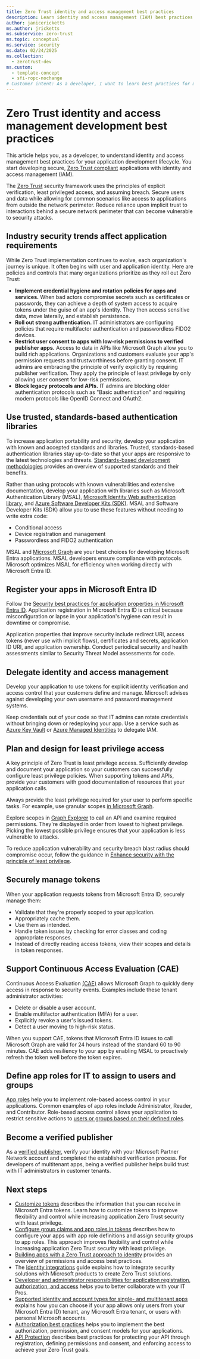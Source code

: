 ```yaml
---
title: Zero Trust identity and access management best practices
description: Learn identity and access management (IAM) best practices for application development to  ensure Zero Trust compliance.
author: janicericketts
ms.author: jricketts
ms.subservice: zero-trust
ms.topic: conceptual
ms.service: security
ms.date: 02/24/2025
ms.collection:
  - zerotrust-dev
ms.custom:
  - template-concept
  - sfi-ropc-nochange
# Customer intent: As a developer, I want to learn best practices for my application development lifecycle so that I can create secure applications that are Zero Trust compliant, starting with identity and access management (IAM).
---
```

# Zero Trust identity and access management development best practices

This article helps you, as a developer, to understand identity and access management best practices for your application development lifecycle. You start developing secure, [Zero Trust compliant](identity-zero-trust-compliance.md) applications with identity and access management (IAM).

The [Zero Trust](overview.md) security framework uses the principles of explicit verification, least privileged access, and assuming breach. Secure users and data while allowing for common scenarios like access to applications from outside the network perimeter. Reduce reliance upon implicit trust to interactions behind a secure network perimeter that can become vulnerable to security attacks.

## Industry security trends affect application requirements

While Zero Trust implementation continues to evolve, each organization's journey is unique. It often begins with user and application identity. Here are policies and controls that many organizations prioritize as they roll out Zero Trust:

- **Implement credential hygiene and rotation policies for apps and services.** When bad actors compromise secrets such as certificates or passwords, they can achieve a depth of system access to acquire tokens under the guise of an app's identity. They then access sensitive data, move laterally, and establish persistence.
- **Roll out strong authentication.** IT administrators are configuring policies that require multifactor authentication and passwordless FIDO2 devices.
- **Restrict user consent to apps with low-risk permissions to verified publisher apps.** Access to data in APIs like Microsoft Graph allow you to build rich applications. Organizations and customers evaluate your app's permission requests and trustworthiness before granting consent. IT admins are embracing the principle of verify explicitly by requiring publisher verification. They apply the principle of least privilege by only allowing user consent for low-risk permissions.
- **Block legacy protocols and APIs.** IT admins are blocking older authentication protocols such as "Basic authentication" and requiring modern protocols like OpenID Connect and OAuth2.

## Use trusted, standards-based authentication libraries

To increase application portability and security, develop your application with known and accepted standards and libraries. Trusted, standards-based authentication libraries stay up-to-date so that your apps are responsive to the latest technologies and threats. [Standards-based development methodologies](identity-standards-based-development-methodologies.md) provides an overview of supported standards and their benefits.

Rather than using protocols with known vulnerabilities and extensive documentation, develop your application with libraries such as Microsoft Authentication Library (MSAL), [Microsoft Identity Web authentication library](/entra/msal/dotnet/microsoft-identity-web/), and [Azure Software Developer Kits (SDK)](/entra/identity/managed-identities-azure-resources/qs-configure-sdk-windows-vm#azure-sdks-with-managed-identities-for-azure-resources-support). MSAL and Software Developer Kits (SDK) allow you to use these features without needing to write extra code:

- Conditional access
- Device registration and management
- Passwordless and FIDO2 authentication

MSAL and [Microsoft Graph](/graph/overview) are your best choices for developing Microsoft Entra applications. MSAL developers ensure compliance with protocols. Microsoft optimizes MSAL for efficiency when working directly with Microsoft Entra ID.

## Register your apps in Microsoft Entra ID

Follow the [Security best practices for application properties in Microsoft Entra ID](/entra/identity-platform/security-best-practices-for-app-registration). Application registration in Microsoft Entra ID is critical because misconfiguration or lapse in your application's hygiene can result in downtime or compromise.

Application properties that improve security include redirect URI, access tokens (never use with implicit flows), certificates and secrets, application ID URI, and application ownership. Conduct periodical security and health assessments similar to Security Threat Model assessments for code.

## Delegate identity and access management

Develop your application to use tokens for explicit identity verification and access control that your customers define and manage. Microsoft advises against developing your own username and password management systems.

Keep credentials out of your code so that IT admins can rotate credentials without bringing down or redeploying your app. Use a service such as [Azure Key Vault](/azure/key-vault/general/authentication-fundamentals) or [Azure Managed Identities](/entra/identity/managed-identities-azure-resources/overview) to delegate IAM.

## Plan and design for least privilege access

A key principle of Zero Trust is least privilege access. Sufficiently develop and document your application so your customers can successfully configure least privilege policies. When supporting tokens and APIs, provide your customers with good documentation of resources that your application calls.

Always provide the least privilege required for your user to perform specific tasks. For example, use granular scopes [in Microsoft Graph](/graph/permissions-reference).

Explore scopes in [Graph Explorer](https://developer.microsoft.com/graph/graph-explorer) to call an API and examine required permissions. They're displayed in order from lowest to highest privilege. Picking the lowest possible privilege ensures that your application is less vulnerable to attacks.

To reduce application vulnerability and security breach blast radius should compromise occur, follow the guidance in [Enhance security with the principle of least privilege](/entra/identity-platform/secure-least-privileged-access).

## Securely manage tokens

When your application requests tokens from Microsoft Entra ID, securely manage them:

- Validate that they're properly scoped to your application.
- Appropriately cache them.
- Use them as intended.
- Handle token issues by checking for error classes and coding appropriate responses.
- Instead of directly reading access tokens, view their scopes and details in token responses.

## Support Continuous Access Evaluation (CAE)

Continuous Access Evaluation [(CAE)](/entra/identity-platform/app-resilience-continuous-access-evaluation) allows Microsoft Graph to quickly deny access in response to security events. Examples include these tenant administrator activities:

- Delete or disable a user account.
- Enable multifactor authentication (MFA) for a user.
- Explicitly revoke a user's issued tokens.
- Detect a user moving to high-risk status.

When you support CAE, tokens that Microsoft Entra ID issues to call Microsoft Graph are valid for 24 hours instead of the standard 60 to 90 minutes. CAE adds resiliency to your app by enabling MSAL to proactively refresh the token well before the token expires.

## Define app roles for IT to assign to users and groups

[App roles](/entra/identity-platform/howto-add-app-roles-in-apps) help you to implement role-based access control in your applications. Common examples of app roles include Administrator, Reader, and Contributor. Role-based access control allows your application to restrict sensitive actions to [users or groups based on their defined roles](configure-tokens-group-claims-app-roles.md).

## Become a verified publisher

As a [verified publisher](/entra/identity-platform/publisher-verification-overview), verify your identity with your Microsoft Partner Network account and completed the established verification process. For developers of multitenant apps, being a verified publisher helps build trust with IT administrators in customer tenants.

## Next steps

- [Customize tokens](zero-trust-token-customization.md) describes the information that you can receive in Microsoft Entra tokens. Learn how to customize tokens to improve flexibility and control while increasing application Zero Trust security with least privilege.
- [Configure group claims and app roles in tokens](configure-tokens-group-claims-app-roles.md) describes how to configure your apps with app role definitions and assign security groups to app roles. This approach improves flexibility and control while increasing application Zero Trust security with least privilege.
- [Building apps with a Zero Trust approach to identity](identity.md) provides an overview of permissions and access best practices.
- The [Identity integrations](../integrate/identity.md) guide explains how to integrate security solutions with Microsoft products to create Zero Trust solutions.
- [Developer and administrator responsibilities for application registration, authorization, and access](identity-developer-administrator-responsibilities.md) helps you to better collaborate with your IT Pros.
- [Supported identity and account types for single- and multitenant apps](identity-supported-account-types.md) explains how you can choose if your app allows only users from your Microsoft Entra ID) tenant, any Microsoft Entra tenant, or users with personal Microsoft accounts.
- [Authorization best practices](developer-strategy-authorization-best-practices.md) helps you to implement the best authorization, permission, and consent models for your applications.
- [API Protection](protect-api.md) describes best practices for protecting your API through registration, defining permissions and consent, and enforcing access to achieve your Zero Trust goals.

